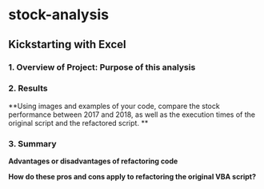 # stock-analysis

## Kickstarting with Excel

### 1. Overview of Project: Purpose of this analysis


### 2. Results

**Using images and examples of your code, compare the stock performance between 2017 and 2018, as well as the execution times of the original script and the refactored script. **

### 3. Summary

**Advantages or disadvantages of refactoring code**





**How do these pros and cons apply to refactoring the original VBA script?**
